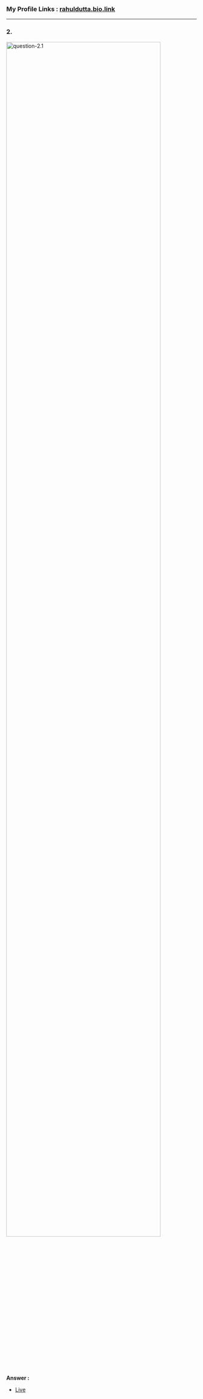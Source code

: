 ### My Profile Links : [rahuldutta.bio.link](https://rahuldutta.bio.link)

---

### 2. 
<img src="https://github.com/irahuldutta02/pw-skills-fswd-2.0-assignments/assets/78687135/17231c50-55fd-451c-91e6-c7ba19269149" alt="question-2.1" width="90%">

__Answer :__

- [Live](https://irahuldutta02.github.io/pw-skills-fswd-2.0-assignments/002-week-02-core-html/2.2)
